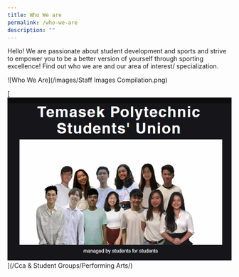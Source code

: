 ```yaml
---
title: Who We are
permalink: /who-we-are
description: ""
---
```

Hello! We are passionate about student development and sports and strive to empower you to be a better version of yourself through sporting excellence! Find out who we are and our area of interest/ specialization.

![Who We Are](/images/Staff Images Compilation.png)

[![TPSU Sharing](/images/BeInvolved-TPSUSharing.png)](/Cca & Student Groups/Performing Arts/)